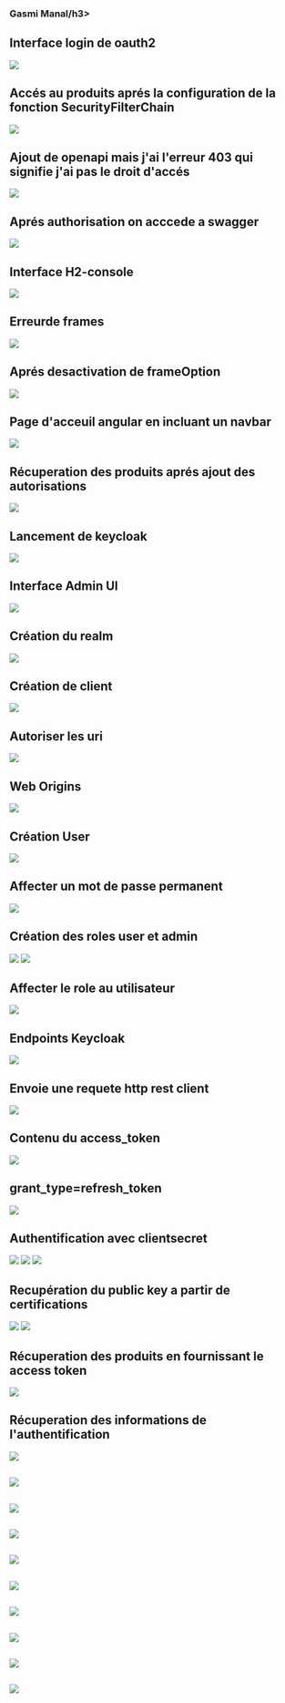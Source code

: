 <h3>Gasmi Manal/h3>
<h2>Interface login de oauth2</h2>
<img src="captures/img.png">
<h2>Accés au produits aprés la configuration de la fonction SecurityFilterChain</h2>
<img src="captures/img_1.png">
<h2>Ajout de openapi mais j'ai l'erreur 403 qui signifie j'ai pas le droit d'accés</h2>
<img src="captures/img_2.png">
<h2>Aprés authorisation on acccede a swagger</h2>
<img src="captures/img_3.png">
<h2>Interface H2-console</h2>
<img src="captures/img_4.png">
<h2>Erreurde frames</h2>
<img src="captures/img_5.png">
<h2>Aprés desactivation de frameOption</h2>
<img src="captures/img_6.png">
<h2>Page d'acceuil angular en incluant un navbar</h2>
<img src="captures/img_7.png">
<h2>Récuperation des produits aprés ajout des autorisations</h2>
<img src="captures/img_8.png">
<h2> Lancement de keycloak</h2>
<img src="captures/img_9.png">
<h2>Interface Admin UI</h2>
<img src="captures/img_10.png">
<h2>Création du realm</h2>
<img src="captures/img_11.png">
<h2>Création de client</h2>
<img src="captures/img_12.png">
<h2>Autoriser les uri</h2>
<img src="captures/img_13.png">
<h2>Web Origins</h2>
<img src="captures/img_14.png">
<h2>Création User</h2>
<img src="captures/img_15.png">
<h2>Affecter un mot de passe permanent</h2>
<img src="captures/img_16.png">
<h2>Création des roles user et admin</h2>
<img src="captures/img_17.png">

<img src="captures/img_18.png">
<h2>Affecter le role au utilisateur</h2>
<img src="captures/img_19.png">
<h2>Endpoints Keycloak</h2>
<img src="captures/img_20.png">
<h2>Envoie une requete http rest client </h2>
<img src="captures/img_21.png">
<h2>Contenu du access_token</h2>
<img src="captures/img_22.png">
<h2>grant_type=refresh_token </h2>
<img src="captures/img_23.png">
<h2>Authentification avec clientsecret</h2>
<img src="captures/img_24.png">

<img src="captures/img_25.png">

<img src="captures/img_26.png">
<h2>Recupération du public key a partir de certifications</h2>
<img src="captures/img_27.png">

<img src="captures/img_28.png">
<h2>Récuperation des produits en fournissant le access token</h2>
<img src="captures/img_29.png">
<h2>Récuperation des informations de l'authentification</h2>
<img src="captures/img_30.png">
<h2></h2>
<img src="captures/img_.png">
<h2></h2>
<img src="captures/img_.png">
<h2></h2>
<img src="captures/img_.png">
<h2></h2>
<img src="captures/img_.png">
<h2></h2>
<img src="captures/img_.png">

<h2></h2>
<img src="captures/img_.png">
<h2></h2>
<img src="captures/img_.png">
<h2></h2>
<img src="captures/img_.png">
<h2></h2>
<img src="captures/img_.png">


